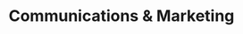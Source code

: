 ---
templateKey: people
name: Jorge Lainfiesta
title: Communications & Marketing
location: Barcelona, Spain
img: ../img/q3-2021/team/jorge.jpg
imgAlt: Portrait of Jorge. He has short hair a short stubble.
twitter: jorgelainfiesta
github: jorgelainfiesta
intro: After working in software engineering for five years, Jorge
  pursued his interests with a masters in digital communication at
  UCLA and AAU. Now Jorge channels the tech enthusiasm at
  Frontside into messages for everyone.
order: 800
alumnus: true
---